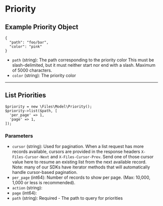 # Priority

## Example Priority Object

```
{
  "path": "foo/bar",
  "color": "pink"
}
```

* `path` (string): The path corresponding to the priority color This must be slash-delimited, but it must neither start nor end with a slash. Maximum of 5000 characters.
* `color` (string): The priority color

---

## List Priorities

```
$priority = new \Files\Model\Priority();
$priority->list($path, [
  'per_page' => 1,
  'page' => 1,
]);
```


### Parameters

* `cursor` (string): Used for pagination.  When a list request has more records available, cursors are provided in the response headers `X-Files-Cursor-Next` and `X-Files-Cursor-Prev`.  Send one of those cursor value here to resume an existing list from the next available record.  Note: many of our SDKs have iterator methods that will automatically handle cursor-based pagination.
* `per_page` (int64): Number of records to show per page.  (Max: 10,000, 1,000 or less is recommended).
* `action` (string): 
* `page` (int64): 
* `path` (string): Required - The path to query for priorities
